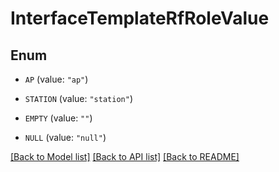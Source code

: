 # InterfaceTemplateRfRoleValue

## Enum


* `AP` (value: `"ap"`)

* `STATION` (value: `"station"`)

* `EMPTY` (value: `""`)

* `NULL` (value: `"null"`)


[[Back to Model list]](../README.md#documentation-for-models) [[Back to API list]](../README.md#documentation-for-api-endpoints) [[Back to README]](../README.md)


